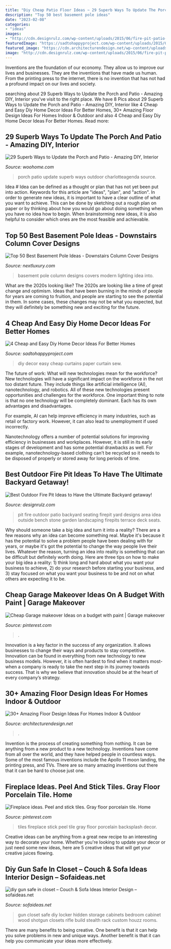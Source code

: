 ```yaml
---
title: "Diy Cheap Patio Floor Ideas ~ 29 Superb Ways To Update The Porch And Patio"
description: "Top 50 best basement pole ideas"
date: "2023-02-08"
categories:
- "ideas"
images:
- "http://cdn.designrulz.com/wp-content/uploads/2015/06/fire-pit-patio-Design-Ideas-8.jpg"
featuredImage: "https://sadtohappyproject.com/wp-content/uploads/2015/01/how-to-make-no-sew-curtains-out-of-sheets.jpg"
featured_image: "https://cdn.architecturendesign.net/wp-content/uploads/2015/08/AD-Indoor-Outdoor-Floor-Design-Ideas-13.jpg"
image: "http://cdn.designrulz.com/wp-content/uploads/2015/06/fire-pit-patio-Design-Ideas-8.jpg"
---
```



Inventions are the foundation of our economy. They allow us to improve our lives and businesses. They are the inventions that have made us human. From the printing press to the internet, there is no invention that has not had a profound impact on our lives and society.

	

		
searching about 29 Superb Ways to Update the Porch and Patio - Amazing DIY, Interior you've visit to the right place. We have 8 Pics about 29 Superb Ways to Update the Porch and Patio - Amazing DIY, Interior like 4 Cheap and Easy Diy Home Decor Ideas For Better Homes, 30+ Amazing Floor Design Ideas For Homes Indoor &amp; Outdoor and also 4 Cheap and Easy Diy Home Decor Ideas For Better Homes. Read more:
		
    
## 29 Superb Ways To Update The Porch And Patio - Amazing DIY, Interior

<img loading=lazy src="https://www.woohome.com/wp-content/uploads/2017/07/front-porch-and-patio-upgrade-9-2.jpg" onerror="this.onerror=null;this.src='https://tse2.mm.bing.net/th?id=OIP.sgTd_1nSPKn2TnH4SiqwPQHaJ3&amp;pid=15.1';" alt="29 Superb Ways to Update the Porch and Patio - Amazing DIY, Interior">

_Source: woohome.com_

>porch patio update superb ways outdoor charlotteagenda source. 

	

Idea #
Idea can be defined as a thought or plan that has not yet been put into action. Keywords for this article are "ideas", "plan", and "action". In order to generate new ideas, it is important to have a clear outline of what you want to achieve. This can be done by sketching out a rough plan on paper or by thinking about how you would go about doing something when you have no idea how to begin. When brainstorming new ideas, it is also helpful to consider which ones are the most feasible and achievable.

    
## Top 50 Best Basement Pole Ideas - Downstairs Column Cover Designs

<img loading=lazy src="http://nextluxury.com/wp-content/uploads/modern-lighting-basement-pole-covers.jpg" onerror="this.onerror=null;this.src='https://tse1.mm.bing.net/th?id=OIP.yZi_SvQp-sghxfrwnzYcDQAAAA&amp;pid=15.1';" alt="Top 50 Best Basement Pole Ideas - Downstairs Column Cover Designs">

_Source: nextluxury.com_

>basement pole column designs covers modern lighting idea into. 

	

What are the 2020s looking like?
The 2020s are looking like a time of great change and optimism. Ideas that have been burning in the minds of people for years are coming to fruition, and people are starting to see the potential in them. In some cases, these changes may not be what you expected, but they will definitely be something new and exciting for the future.

    
## 4 Cheap And Easy Diy Home Decor Ideas For Better Homes

<img loading=lazy src="https://sadtohappyproject.com/wp-content/uploads/2015/01/how-to-make-no-sew-curtains-out-of-sheets.jpg" onerror="this.onerror=null;this.src='https://tse1.mm.bing.net/th?id=OIP.Ge-sjIBomUzGjLC-wH9ZIwHaKv&amp;pid=15.1';" alt="4 Cheap and Easy Diy Home Decor Ideas For Better Homes">

_Source: sadtohappyproject.com_

>diy decor easy cheap curtains paper curtain sew. 

	

The future of work: What will new technologies mean for the workforce?
New technologies will have a significant impact on the workforce in the not too distant future. They include things like artificial intelligence (AI), nanotechnology, and robotics. All of these new technologies present opportunities and challenges for the workforce. 
One important thing to note is that no one technology will be completely dominant. Each has its own advantages and disadvantages. 

For example, AI can help improve efficiency in many industries, such as retail or factory work. However, it can also lead to unemployment if used incorrectly. 

Nanotechnology offers a number of potential solutions for improving efficiency in businesses and workplaces. However, it is still in its early stages of development and has some potential drawbacks as well. For example, nanotechnology-based clothing can't be recycled so it needs to be disposed of properly or stored away for long periods of time.

    
## Best Outdoor Fire Pit Ideas To Have The Ultimate Backyard Getaway!

<img loading=lazy src="http://cdn.designrulz.com/wp-content/uploads/2015/06/fire-pit-patio-Design-Ideas-8.jpg" onerror="this.onerror=null;this.src='https://tse4.mm.bing.net/th?id=OIP.FaT-ISCs_MbA2adgUZpB-wHaJ4&amp;pid=15.1';" alt="Best Outdoor Fire Pit Ideas to Have the Ultimate Backyard getaway!">

_Source: designrulz.com_

>pit fire outdoor patio backyard seating firepit yard designs area idea outside bench stone garden landscaping firepits terrace deck seats. 

	

Why should someone take a big idea and turn it into a reality?
There are a few reasons why an idea can become something real. Maybe it's because it has the potential to solve a problem people have been dealing with for years, or maybe it's got the potential to change the way people live their lives. Whatever the reason, turning an idea into reality is something that can be difficult but definitely worth doing. Here are three tips on how to make your big idea a reality: 1) think long and hard about what you want your business to achieve, 2) do your research before starting your business, and 3) stay focused on what you want your business to be and not on what others are expecting it to be.

    
## Cheap Garage Makeover Ideas On A Budget With Paint | Garage Makeover

<img loading=lazy src="https://i.pinimg.com/736x/0d/bf/2a/0dbf2a0c7c69eff8dcc04e4f0a0a5291.jpg" onerror="this.onerror=null;this.src='https://tse2.mm.bing.net/th?id=OIP.7zPW_NEYi7hd0B4VIobzhwHaLF&amp;pid=15.1';" alt="Cheap Garage makeover Ideas on a budget with paint | Garage makeover">

_Source: pinterest.com_

>. 

	

Innovation is a key factor in the success of any organization. It allows businesses to change their ways and products to stay competitive. Innovation can be found in everything from new technology to new business models. However, it is often hardest to find when it matters most- when a company is ready to take the next step in its journey towards success. That is why we believe that innovation should be at the heart of every company’s strategy.

    
## 30+ Amazing Floor Design Ideas For Homes Indoor &amp; Outdoor

<img loading=lazy src="https://cdn.architecturendesign.net/wp-content/uploads/2015/08/AD-Indoor-Outdoor-Floor-Design-Ideas-13.jpg" onerror="this.onerror=null;this.src='https://tse4.mm.bing.net/th?id=OIP.tkwK7S_qX9CpIiX0mt1I8wHaJ4&amp;pid=15.1';" alt="30+ Amazing Floor Design Ideas For Homes Indoor &amp; Outdoor">

_Source: architecturendesign.net_

>. 

	

Invention is the process of creating something from nothing. It can be anything from a new product to a new technology. Inventions have come from all over the world, and they have helped people in countless ways. Some of the most famous inventions include the Apollo 11 moon landing, the printing press, and TVs. There are so many amazing inventions out there that it can be hard to choose just one.

    
## Fireplace Ideas. Peel And Stick Tiles. Gray Floor Porcelain Tile. Home

<img loading=lazy src="https://i.pinimg.com/736x/92/7b/0a/927b0a8a380703b3992e2c7920882fdc--mosaic-tiles-sticks.jpg" onerror="this.onerror=null;this.src='https://tse4.mm.bing.net/th?id=OIP.d_xIehus0LU5MwEGrJwZlgHaJ3&amp;pid=15.1';" alt="Fireplace ideas. Peel and stick tiles. Gray floor porcelain tile. Home">

_Source: pinterest.com_

>tiles fireplace stick peel tile gray floor porcelain backsplash decor. 

	

Creative ideas can be anything from a great new recipe to an interesting way to decorate your home. Whether you're looking to update your decor or just need some new ideas, here are 5 creative ideas that will get your creative juices flowing.

    
## Diy Gun Safe In Closet – Couch &amp; Sofa Ideas Interior Design – Sofaideas.net

<img loading=lazy src="http://sofaideas.net/wp-content/uploads/2014/12/diy-gun-safe-in-closet.jpg" onerror="this.onerror=null;this.src='https://tse2.mm.bing.net/th?id=OIP.bpC6oPzaN2UuRXlLWxdSygHaJ4&amp;pid=15.1';" alt="diy gun safe in closet – Couch &amp; Sofa Ideas Interior Design – sofaideas.net">

_Source: sofaideas.net_

>gun closet safe diy locker hidden storage cabinets bedroom cabinet wood shotgun closets rifle build stealth rack custom houzz rooms. 

	

There are many benefits to being creative. One benefit is that it can help you solve problems in new and unique ways. Another benefit is that it can help you communicate your ideas more effectively.


